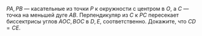 $PA, PB$ — касательные из точки $P$ к окружности с центром в $O$, а $C$ — точка на меньшей дуге $AB$. Перпендикуляр из $C$ к $PC$ пересекает биссектрисы углов $AOC,BOC$ в $D,E$, соответственно. Докажите, что $CD=CE$.